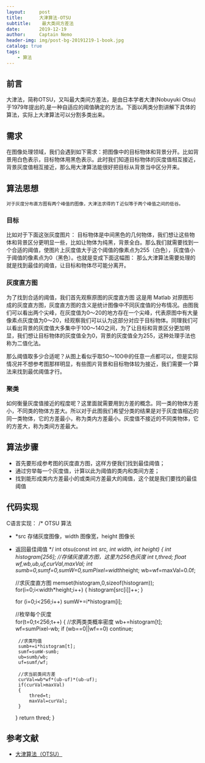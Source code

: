 ```yaml
---
layout:     post
title:      大津算法-OTSU
subtitle:    最大类间方差法
date:       2019-12-19
author:     Captain Nemo
header-img: img/post-bg-20191219-1-book.jpg
catalog: true
tags:
    - 算法
---
```



## 前言
  大津法，简称OTSU，又叫最大类间方差法，是由日本学者大津(Nobuyuki Otsu)于1979年提出的,是一种自适应的阈值确定的方法。下面以两类分割讲解下具体的算法，实际上大津算法可以分割多类出来。
## 需求
  在图像处理领域，我们会遇到如下需求：把图像中的目标物体和背景分开。比如背景用白色表示，目标物体用黑色表示。此时我们知道目标物体的灰度值相互接近，背景灰度值相互接近，那么用大津算法能很好把目标从背景当中区分开来。
## 算法思想
    对于灰度分布直方图有两个峰值的图像，大津法求得的Ｔ近似等于两个峰值之间的低谷。
    
### 目标
  比如对于下面这张灰度图片：
  目标物体是中间黑色的几何物体，我们想让这些物体和背景区分更明显一些，比如让物体为纯黑，背景全白。那么我们就需要找到一个合适的阈值，使图片上灰度值大于这个阈值的像素点为255（白色），灰度值小于阈值的像素点为0（黑色）。也就是变成下面这幅图：
 那么大津算法需要处理的就是找到最佳的阈值，让目标和物体尽可能分离开。

### 灰度直方图
 为了找到合适的阈值，我们首先观察原图的灰度直方图
 这是用 Matlab 对原图形成的灰度直方图，灰度直方图的含义是统计图像中不同灰度值的分布情况。由图我们可以看出两个尖峰，在灰度值为0～20的地方存在一个尖峰，代表原图中有大量像素点灰度值为0～20，经观察我们可以认为这部分对应于目标物体。同理我们可以看出背景的灰度值大多集中于100～140之间，为了让目标和背景区分更加明显，我们想让目标物体的灰度值全为0，背景的灰度值全为255，这种处理手法也称为二值化法。

那么阈值取多少合适呢？从图上看似乎取50～100中的任意一点都可以，但是实际情况并不想参考图那样明显，有些图片背景和目标物体较为接近，我们需要一个算法来找到最优阈值才行。

### 聚类
  如何衡量灰度值接近的程度呢？这里面就需要用到方差的概念。同一类的物体方差小，不同类的物体方差大。所以对于此图我们希望分类的结果是对于灰度值相近的同一类物体，它的方差最小，称为类内方差最小。灰度值不接近的不同类物体，它的方差大，称为类间方差最大。
  
## 算法步骤
- 首先要形成参考图的灰度直方图，这样方便我们找到最佳阈值；
- 通过穷举每一个灰度值，计算以此为阈值的类内和类间方差；
- 找到能形成类内方差最小的或类间方差最大的阈值，这个就是我们要找的最佳阈值

## 代码实现
C语言实现：
 /* OTSU 算法
 * *src 存储灰度图像，width 图像宽，height 图像长
 * 返回最佳阈值
 */
int otsu(const int *src, int width, int height)
{
    int histogram[256]; //存储灰度直方图，这里为256色灰度
    int t,thred;
    float wf,wb,ub,uf,curVal,maxVal;
    int sumb=0,sumf=0,sumW=0,sumPixel=width*height;
    wb=wf=maxVal=0.0f;
    
    //求灰度直方图
    memset(histogram,0,sizeof(histogram));
    for(i=0;i<width*height;i++)
    {
        histogram[src[i]]++;
    }
    
    for (i=0;i<256;i++)
        sumW+=i*histogram[i];
    
    //枚举每个灰度    
    for(t=0;t<256;t++)
    {
        //求两类类概率密度
        wb+=histogram[t];
        wf=sumPixel-wb;
        if (wb==0||wf==0)
            continue;
        
        //求类均值
        sumb+=i*histogram[t];
        sumf=sumW-sumb;
        ub=sumb/wb;
        uf=sumf/wf;
        
        //求当前类间方差
        curVal=wb*wf*(ub-uf)*(ub-uf);
        if(curVal>maxVal)
        {
            thred=t;
            maxVal=curVal;
        }
    }
    return thred;
}

## 参考文献
- [大津算法（OTSU）](https://www.jianshu.com/p/ff7f9f00bd99)

